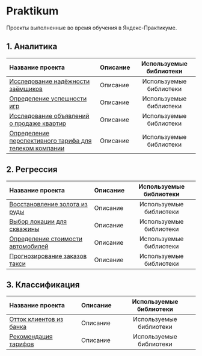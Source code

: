 # Praktikum
Проекты выполненные во время обучения в Яндекс-Практикуме.

## 1. Аналитика
| Название проекта | Описание | Используемые библиотеки |
| :--------------- | :------- | :---------------------: |
| [Исследование надёжности заёмщиков](Business-ML_Выбор%20локации%20для%20скважины) | Описание | Используемые библиотеки |
| [Определение успешности игр](Определение%20успешности%20игр) | Описание | Используемые библиотеки |
| [Исследование объявлений о продаже квартир](Исследование%20объявлений%20о%20продаже%20квартир) | Описание | Используемые библиотеки |
| [Определение перспективного тарифа для телеком компании](Определение%20перспективного%20тарифа%20для%20телеком%20компании) | Описание | Используемые библиотеки |

## 2. Регрессия
| Название проекта | Описание | Используемые библиотеки |
| :--------------- | :------- | :---------------------: |
| [Восстановление золота из руды](Восстановление%20золота%20из%20руды) | Описание | Используемые библиотеки |
| [Выбор локации для скважины](Выбор%20локации%20для%20скважины) | Описание | Используемые библиотеки |
| [Определение стоимости автомобилей](Определение%20стоимости%20автомобилей) | Описание | Используемые библиотеки |
| [Прогнозирование заказов такси](Прогнозирование%20заказов%20такси) | Описание | Используемые библиотеки |

## 3. Классификация
| Название проекта | Описание | Используемые библиотеки |
| :--------------- | :------- | :---------------------: |
| [Отток клиентов из банка](Отток%20клиентов) | Описание | Используемые библиотеки |
| [Рекомендация тарифов](Рекомендация%20тарифов) | Описание | Используемые библиотеки |
